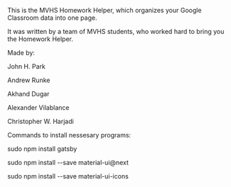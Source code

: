 This is the MVHS Homework Helper, which organizes your Google Classroom data into one page.

It was written by a team of MVHS students, who worked hard to bring you the Homework Helper.

Made by:

John H. Park

Andrew Runke

Akhand Dugar

Alexander Vilablance 

Christopher W. Harjadi

Commands to install nessesary programs:

sudo npm install gatsby

sudo npm install --save material-ui@next

sudo npm install --save material-ui-icons

